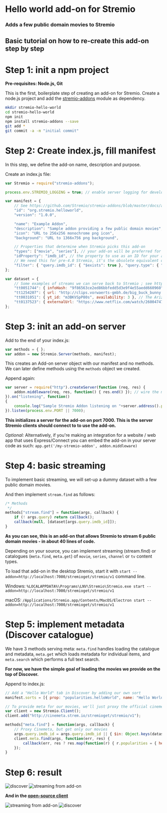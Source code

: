 # Hello world add-on for Stremio
### Adds a few public domain movies to Stremio
## Basic tutorial on how to re-create this add-on step by step

Step 1: init a npm project
=========================

**Pre-requisites: Node.js, Git**

This is the first, boilerplate step of creating an add-on for Stremio. Create a node.js project and add the [stremio-addons](http://github.com/Stremio/stremio-addons) module as dependency.

```bash
mkdir stremio-hello-world
cd stremio-hello-world
npm init
npm install stremio-addons --save
git add *
git commit -a -m "initial commit"
```

Step 2: Create index.js, fill manifest
===========================

In this step, we define the add-on name, description and purpose.

Create an index.js file:
```javascript
var Stremio = require("stremio-addons");

process.env.STREMIO_LOGGING = true; // enable server logging for development purposes

var manifest = { 
    // See https://github.com/Stremio/stremio-addons/blob/master/docs/api/manifest.md for full explanation
    "id": "org.stremio.helloworld",
    "version": "1.0.0",

    "name": "Example Addon",
    "description": "Sample addon providing a few public domain movies",
    "icon": "URL to 256x256 monochrome png icon", 
    "background": "URL to 1366x756 png background",

    // Properties that determine when Stremio picks this add-on
    "types": ["movie", "series"], // your add-on will be preferred for those content types
    "idProperty": "imdb_id", // the property to use as an ID for your add-on; your add-on will be preferred for items with that property; can be an array
    // We need this for pre-4.0 Stremio, it's the obsolete equivalent of types/idProperty
    "filter": { "query.imdb_id": { "$exists": true }, "query.type": { "$in":["series","movie"] } }
};

var dataset = {
    // Some examples of streams we can serve back to Stremio ; see https://github.com/Stremio/stremio-addons/blob/master/docs/api/stream/stream.response.md
    "tt0051744": { infoHash: "9f86563ce2ed86bbfedd5d3e9f4e55aedd660960" }, // house on haunted hill 1959
    "tt1254207": { url: "http://clips.vorwaerts-gmbh.de/big_buck_bunny.mp4", availability: 1 }, // big buck bunny, HTTP stream
    "tt0031051": { yt_id: "m3BKVSpP80s", availability: 3 }, // The Arizona Kid, 1939; YouTube stream
    "tt0137523": { externalUrl: "https://www.netflix.com/watch/26004747" }, // Fight Club, 1999; redirect to Netflix
};
```

Step 3: init an add-on server
============================

Add to the end of your index.js:
```javascript
var methods = { };
var addon = new Stremio.Server(methods, manifest);
```

This creates an Add-on server object with our manifest and no methods. We can later define methods using the ``methods`` object we created.

Append again:
```javascript
var server = require("http").createServer(function (req, res) {
    addon.middleware(req, res, function() { res.end() }); // wire the middleware - also compatible with connect / express
}).on("listening", function()
{
    console.log("Sample Stremio Addon listening on "+server.address().port);
}).listen(process.env.PORT || 7000);
```

**This initializes a server for the add-on on port 7000. This is the server Stremio clients should connect to to use the add-on.**

_Optional:_ Alternatively, if you're making an integration for a website / web app that uses Express/Connect you can embed the add-on in your server code as such: ``app.get('/my-stremio-addon', addon.middleware)``

Step 4: basic streaming
==============================

To implement basic streaming, we will set-up a dummy dataset with a few public domain movies. 

And then implement ``stream.find`` as follows:

```javascript
/* Methods
 */
methods["stream.find"] = function(args, callback) {
    if (! args.query) return callback();
    callback(null, [dataset[args.query.imdb_id]]);
}
```

**As you can see, this is an add-on that allows Stremio to stream 6 public domain movies - in about 40 lines of code.**

Depending on your source, you can implement streaming (stream.find) or catalogues (``meta.find``, ``meta.get``) of ``movie``, ``series``, ``channel`` or ``tv`` content types.

To load that add-on in the desktop Stremio, start it with ``start --addon=http://localhost:7000/stremioget/stremio/v1`` command line.

Windows: ``%LOCALAPPDATA%\Programs\LNV\Stremio\Stremio.exe start --addon=http://localhost:7000/stremioget/stremio/v1``

macOS: ``/Applications/Stremio.app/Contents/MacOS/Electron start --addon=http://localhost:7000/stremioget/stremio/v1``

Step 5: implement metadata (Discover catalogue)
==============================

We have 3 methods serving meta: ``meta.find`` handles loading the catalogue and metadata, ``meta.get`` which loads metadata for individual items, and ``meta.search`` which performs a full text search.

**For now, we have the simple goal of loading the movies we provide on the top of Discover.**

Append to index.js:
```javascript
// Add a "Hello World" tab in Discover by adding our own sort
manifest.sorts = [{ prop: "popularities.helloWorld", name: "Hello World", types: ["movie"] }];

// To provide meta for our movies, we'll just proxy the official cinemeta add-on
var client = new Stremio.Client();
client.add("http://cinemeta.strem.io/stremioget/stremio/v1");

methods["meta.find"] = function(args, callback) {
    // Proxy Cinemeta, but get only our movies
    args.query.imdb_id = args.query.imdb_id || { $in: Object.keys(dataset) };
    client.meta.find(args, function(err, res) {
        callback(err, res ? res.map(function(r) { r.popularities = { helloWorld: 10000 }; return r }) : null);
    });
}
```


Step 6: result
===================

![discover](screenshots/discover1.png)
![streaming from add-on](screenshots/streaming.png)

**And in the [open-source client](https://github.com/Stremio/stremio-addons-client/)**

![streaming from add-on](screenshots/stremio-addons-client.png)
![discover](screenshots/stremio-addons-client-discover.png)



